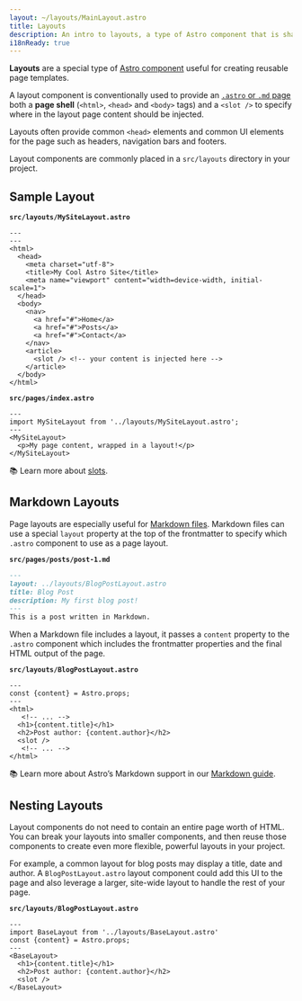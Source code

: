 ```yaml
---
layout: ~/layouts/MainLayout.astro
title: Layouts
description: An intro to layouts, a type of Astro component that is shared between pages for common layouts.
i18nReady: true
---
```


**Layouts** are a special type of [Astro component](/en/core-concepts/astro-components/) useful for creating reusable page templates.

A layout component is conventionally used to provide an [`.astro` or `.md` page](/en/core-concepts/astro-pages/) both a **page shell** (`<html>`, `<head>` and `<body>` tags) and a `<slot />` to specify where in the layout page content should be injected.

Layouts often provide common `<head>` elements and common UI elements for the page such as headers, navigation bars and footers.

Layout components are commonly placed in a `src/layouts` directory in your project.

## Sample Layout

**`src/layouts/MySiteLayout.astro`**

```astro
---
---
<html>
  <head>
    <meta charset="utf-8">
    <title>My Cool Astro Site</title>
    <meta name="viewport" content="width=device-width, initial-scale=1">
  </head>
  <body>
    <nav>
      <a href="#">Home</a>
      <a href="#">Posts</a>
      <a href="#">Contact</a>
    </nav>
    <article>
      <slot /> <!-- your content is injected here -->
    </article>
  </body>
</html>
```

**`src/pages/index.astro`**

```astro {2} /</?MySiteLayout>/
---
import MySiteLayout from '../layouts/MySiteLayout.astro';
---
<MySiteLayout>
  <p>My page content, wrapped in a layout!</p>
</MySiteLayout>
```


📚 Learn more about [slots](/en/core-concepts/astro-components/#slots).

## Markdown Layouts

Page layouts are especially useful for [Markdown files](/en/guides/markdown-content/#markdown-pages). Markdown files can use a special `layout` property at the top of the frontmatter to specify which `.astro` component to use as a page layout.

**`src/pages/posts/post-1.md`**

```markdown {2}
---
layout: ../layouts/BlogPostLayout.astro
title: Blog Post
description: My first blog post!
---
This is a post written in Markdown.
```

When a Markdown file includes a layout, it passes a `content` property to the `.astro` component which includes the frontmatter properties and the final HTML output of the page.


**`src/layouts/BlogPostLayout.astro`**

```astro /content(?:.\w+)?/
---
const {content} = Astro.props;
---
<html>
   <!-- ... -->
  <h1>{content.title}</h1>
  <h2>Post author: {content.author}</h2>
  <slot />
   <!-- ... -->
</html>
```

📚 Learn more about Astro’s Markdown support in our [Markdown guide](/en/guides/markdown-content/).

## Nesting Layouts

Layout components do not need to contain an entire page worth of HTML. You can break your layouts into smaller components, and then reuse those components to create even more flexible, powerful layouts in your project.

For example, a common layout for blog posts may display a title, date and author. A `BlogPostLayout.astro` layout component could add this UI to the page and also leverage a larger, site-wide layout to handle the rest of your page.

**`src/layouts/BlogPostLayout.astro`**

```astro {2} /</?BaseLayout>/
---
import BaseLayout from '../layouts/BaseLayout.astro'
const {content} = Astro.props;
---
<BaseLayout>
  <h1>{content.title}</h1>
  <h2>Post author: {content.author}</h2>
  <slot />
</BaseLayout>
```
